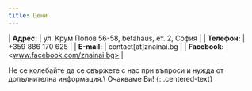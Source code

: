 ```yaml
---
title: Цени
---
```


| **Адрес:** | ул. Крум Попов 56-58, betahaus, ет. 2, София |
| **Телефон:** | +359 886 170 625 |
| **Е-mail:** | contact[at]znainai.bg |
| **Facebook:** | <www.facebook.com/znainai.bg> |

Не се колебайте да се свържете с нас при въпроси и нужда от допълнителна информация.\\
Очакваме Ви!
{: .centered-text}
